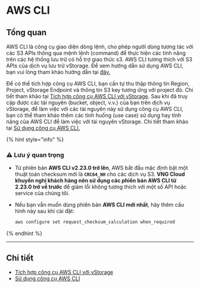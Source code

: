 # AWS CLI

## **Tổng quan**

AWS CLI là công cụ giao diện dòng lệnh, cho phép người dùng tương tác với các S3 APIs thông qua mệnh lệnh (command) để thực hiện các tính năng trên các hệ thống lưu trữ có hỗ trợ giao thức s3. AWS CLI tương thích với S3 APIs của dịch vụ lưu trữ vStorage. Để xem hướng dẫn sử dụng AWS CLI, bạn vui lòng tham khảo hướng dẫn tại [đây.](https://aws.amazon.com/cli)

Để có thể tích hợp công cụ AWS CLI, bạn cần tự thu thập thông tin Region, Project, vStorage Endpoint và thông tin S3 key tương ứng với project đó. Chi tiết tham khảo tại [Tích hợp công cụ AWS CLI với vStorage](tich-hop-cong-cu-aws-cli-voi-vstorage.md). Sau khi đã truy cập được các tài nguyên (bucket, object, v.v.) của bạn trên dịch vụ vStorage, để làm việc với các tài nguyên này sử dụng công cụ AWS CLI, bạn có thể tham khảo thêm các tình huống (use case) sử dụng hay tính năng của AWS CLI để làm việc với tài nguyên vStorage. Chi tiết tham khảo tại [Sử dụng công cụ AWS CLI.](su-dung-cong-cu-aws-cli.md)

{% hint style="info" %}
### ⚠️ Lưu ý quan trọng

* Từ phiên bản **AWS CLI v2.23.0 trở lên**, AWS bắt đầu mặc định bật một thuật toán checksum mới là **`CRC64_NH`** cho các dịch vụ S3. **VNG Cloud khuyến nghị khách hàng nên sử dụng các phiên bản AWS CLI từ 2.23.0 trở về trước** để giảm lỗi không tương thích với một số API hoặc service của chúng tôi.
*   Nếu bạn vẫn muốn dùng phiên bản **AWS CLI mới nhất**, hãy thêm cấu hình này sau khi cài đặt:

    ```bash
    aws configure set request_checksum_calculation when_required
    ```
{% endhint %}

***

## **Chi tiết**

* [Tích hợp công cụ AWS CLI với vStorage](tich-hop-cong-cu-aws-cli-voi-vstorage.md)
* [Sử dụng công cụ AWS CLI](su-dung-cong-cu-aws-cli.md)
